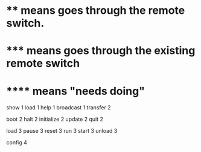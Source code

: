 # ** means goes through the remote switch.
# *** means goes through the existing remote switch
# **** means "needs doing"

show 1
load 1
help 1
broadcast 1
transfer 2

boot 2
halt 2
initialize 2
update 2
quit 2

load 3
pause 3
reset 3
run 3
start 3
unload 3

config 4